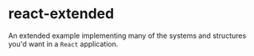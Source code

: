 # react-extended

An extended example implementing many of the systems and structures you'd want in a `React` application.
